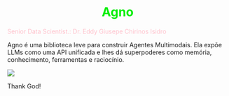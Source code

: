 # <h1 align="center"><font color="gree">Agno</font></h1>

<font color="pink">Senior Data Scientist.: Dr. Eddy Giusepe Chirinos Isidro</font>


Agno é uma biblioteca leve para construir Agentes Multimodais. Ela expõe LLMs como uma API unificada e lhes dá superpoderes como memória, conhecimento, ferramentas e raciocínio.


![](https://miro.medium.com/v2/resize:fit:1400/1*iDVq2ZWRALmV-r5ekscFNA.png)















Thank God!